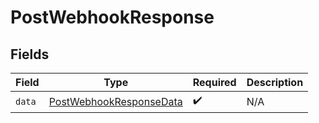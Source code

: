 # PostWebhookResponse


## Fields

| Field                                                                         | Type                                                                          | Required                                                                      | Description                                                                   |
| ----------------------------------------------------------------------------- | ----------------------------------------------------------------------------- | ----------------------------------------------------------------------------- | ----------------------------------------------------------------------------- |
| `data`                                                                        | [PostWebhookResponseData](../../models/components/PostWebhookResponseData.md) | :heavy_check_mark:                                                            | N/A                                                                           |